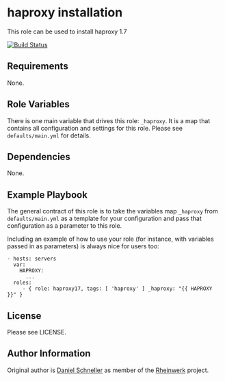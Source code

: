 haproxy installation
=========

This role can be used to install haproxy 1.7

[![Build Status](https://travis-ci.org/Rheinwerk/ansible-role-haproxy17.svg?branch=master)](https://travis-ci.org/Rheinwerk/ansible-role-haproxy17)

Requirements
------------

None.

Role Variables
--------------

There is one main variable that drives this role: `_haproxy`. It is a map that contains all configuration and settings for this role.
Please see `defaults/main.yml` for details.

Dependencies
------------

None.


Example Playbook
----------------

The general contract of this role is to take the variables map `_haproxy` from `defaults/main.yml` as a template for your configuration and pass that configuration as a parameter to this role.

Including an example of how to use your role (for instance, with variables passed in as parameters) is always nice for users too:

    - hosts: servers
      var:
        HAPROXY:
          ...
      roles:
         - { role: haproxy17, tags: [ 'haproxy' ] _haproxy: "{{ HAPROXY }}" }

License
-------

Please see LICENSE.

Author Information
------------------

Original author is [Daniel Schneller](https://github.com/dschneller) as member of the [Rheinwerk](https://github.com/Rheinwerk) project.

